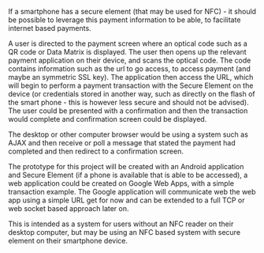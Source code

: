 If a smartphone has a secure element (that may be used for NFC) - it should be possible to leverage this payment information to be able, to facilitate internet based payments.

A user is directed to the payment screen where an optical code such as a QR code or Data Matrix is displayed. The user then opens up the relevant payment application on their device, and scans the optical code. The code contains information such as the url to go access, to access payment (and maybe an symmetric SSL key). The application then access the URL, which will begin to perform a payment transaction with the Secure Element on the device (or credentials stored in another way, such as directly on the flash of the smart phone - this is however less secure and should not be advised). The user could be presented with a confirmation and then the transaction would complete and confirmation screen could be displayed.

The desktop or other computer browser would be using a system such as AJAX and then receive or poll a message that stated the payment had completed and then redirect to a confirmation screen.


The prototype for this project will be created with an Android application and Secure Element (if a phone is available that is able to be accessed), a web application could be created on Google Web Apps, with a simple transaction example. The Google application will communicate web the web app using a simple URL get for now and can be extended to a full TCP or web socket based approach later on.

This is intended as a system for users without an NFC reader on their desktop computer, but may be using an NFC based system with secure element on their smartphone device.
